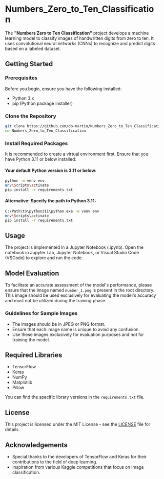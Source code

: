 # Numbers_Zero_to_Ten_Classification

 The **"Numbers Zero to Ten Classification"** project develops a machine learning model to classify images of handwritten digits from zero to ten. It uses convolutional neural networks (CNNs) to recognize and predict digits based on a labeled dataset.

## Getting Started

### Prerequisites

Before you begin, ensure you have the following installed:

- Python 3.x
- pip (Python package installer)

### Clone the Repository

```bash
git clone https://github.com/do-martin/Numbers_Zero_to_Ten_Classification.git
cd Numbers_Zero_to_Ten_Classification
```

### Install Required Packages

It is recommended to create a virtual environment first. Ensure that you have Python 3.11 or below installed:

#### Your default Python version is 3.11 or below: 

```bash
python -m venv env
env\Scripts\activate
pip install -r requirements.txt
```

#### Alternative: Specify the path to Python 3.11:

```bash
C:\Path\to\python311\python.exe -m venv env
env\Scripts\activate
pip install -r requirements.txt
```

## Usage

The project is implemented in a Jupyter Notebook (.ipynb). Open the notebook in Jupyter Lab, Jupyter Notebook, or Visual Studio Code (VSCode) to explore and run the code.

## Model Evaluation

To facilitate an accurate assessment of the model's performance, please ensure that the image named `number_1.png` is present in the root directory. This image should be used exclusively for evaluating the model's accuracy and must not be utilized during the training phase.


### Guidelines for Sample Images

- The images should be in JPEG or PNG format.
- Ensure that each image name is unique to avoid any confusion.
- Use these images exclusively for evaluation purposes and not for training the model.

## Required Libraries

- TensorFlow
- Keras
- NumPy
- Matplotlib
- Pillow

You can find the specific library versions in the `requirements.txt` file.

## License

This project is licensed under the MIT License - see the [LICENSE](LICENSE) file for details.

## Acknowledgements

- Special thanks to the developers of TensorFlow and Keras for their contributions to the field of deep learning.
- Inspiration from various Kaggle competitions that focus on image classification.
